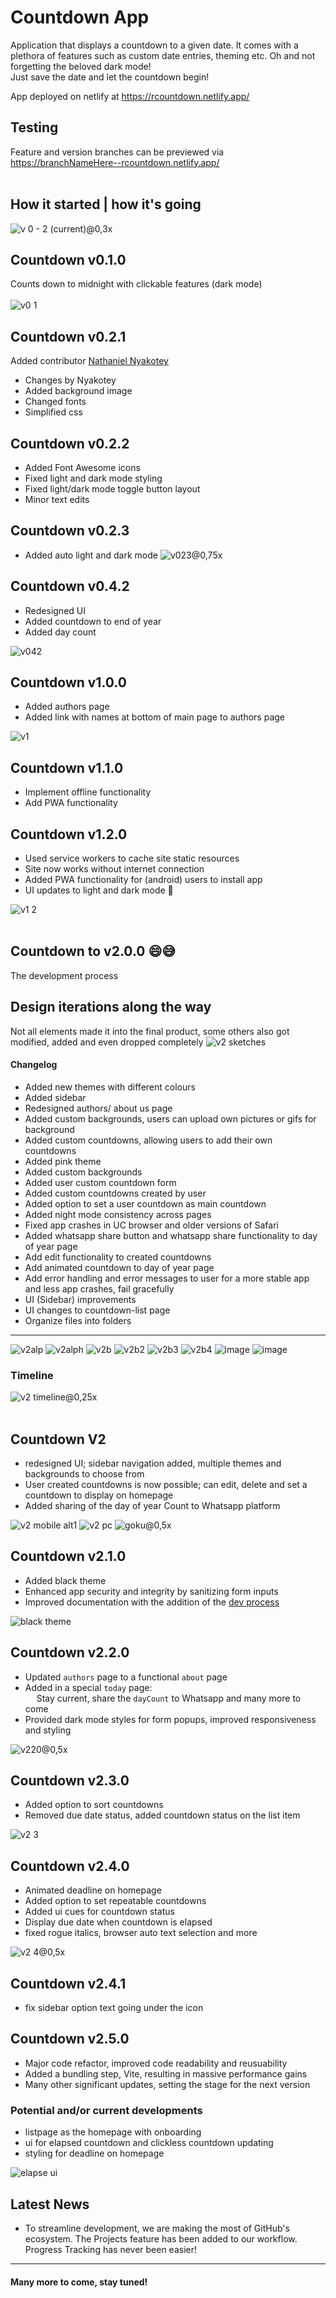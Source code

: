 # Countdown App

Application that displays a countdown to a given date. It comes with a plethora of features such as custom date entries, theming etc.
Oh and not forgetting the beloved dark mode! <br>
Just save the date and let the countdown begin!

App deployed on netlify at https://rcountdown.netlify.app/
## Testing
Feature and version branches can be previewed via https://branchNameHere--rcountdown.netlify.app/
<br><br>
## How it started | how it's going
![v 0 - 2 (current)@0,3x](https://user-images.githubusercontent.com/73431750/163826501-9df7f9b3-ed10-4f43-9e77-14af89876bb6.png)


## Countdown v0.1.0 
Counts down to midnight with clickable features (dark mode) <br><br>
![v0 1](https://user-images.githubusercontent.com/73431750/163797559-f06ea073-8a74-4a09-a5f7-8aa4cb8c4732.png)


## Countdown v0.2.1
Added contributor [Nathaniel Nyakotey](https://github.com/nyakotey)

* Changes by Nyakotey
* Added background image
* Changed fonts
* Simplified css


## Countdown v0.2.2
* Added Font Awesome icons
* Fixed light and dark mode styling
* Fixed light/dark mode toggle button layout
* Minor text edits


## Countdown v0.2.3
* Added auto light and dark mode
![v023@0,75x](https://user-images.githubusercontent.com/73431750/163797714-e40fe63b-6236-482a-865e-2a58665c0352.png)


## Countdown v0.4.2
* Redesigned UI
* Added countdown to end of year
* Added day count

![v042](https://user-images.githubusercontent.com/73431750/163798384-a48aae8c-91d0-4d31-b4e1-991f25147766.png)


## Countdown v1.0.0
* Added authors page
* Added link with names at bottom of main page to authors page

![v1](https://user-images.githubusercontent.com/73431750/163801098-192a70c7-ecf6-4f11-bd9b-dc10825ee98b.png)


## Countdown v1.1.0
* Implement offline functionality
* Add PWA functionality


## Countdown v1.2.0
* Used service workers to cache site static resources
* Site now works without internet connection
* Added PWA functionality for (android) users to install app
* UI updates to light and dark mode 👀

![v1 2](https://user-images.githubusercontent.com/73431750/163797976-658ca351-eec2-4879-960c-a274609be1ce.png)
<br><br>

## Countdown to v2.0.0 😄😅
The development process

## Design iterations along the way
Not all elements made it into the final product, some others also got modified, added and even dropped completely
![v2 sketches](https://user-images.githubusercontent.com/73431750/161426509-69ab234d-7307-4214-a030-87ed374ee119.png)
<br>

#### Changelog
* Added new themes with different colours
* Added sidebar
* Redesigned authors/ about us page
* Added custom backgrounds, users can upload own pictures or gifs for background
* Added custom countdowns, allowing users to add their own countdowns
* Added pink theme
* Added custom backgrounds
* Added user custom countdown form
* Added custom countdowns created by user
* Added option to set a user countdown as main countdown
* Added night mode consistency across pages
* Fixed app crashes in UC browser and older versions of Safari
* Added whatsapp share button and whatsapp share functionality to day of year page
* Add edit functionality to created countdowns
* Add animated countdown to day of year page
* Add error handling and error messages to user for a more stable app and less app crashes, fail gracefully
* UI (Sidebar) improvements
* UI changes to countdown-list page
* Organize files into folders
---
![v2alp](https://user-images.githubusercontent.com/73431750/161423610-387ca3f4-62da-4c5b-85e2-c3c6f2681815.png)
![v2alph](https://user-images.githubusercontent.com/73431750/161423612-d2ba818c-f492-44d5-a942-f2f58afe5c28.png)
![v2b](https://user-images.githubusercontent.com/73431750/154068140-a8650180-7427-4816-8ca2-d5f8907d34b2.png)
![v2b2](https://user-images.githubusercontent.com/73431750/154068151-24b3fb27-7835-4efa-a0d3-73205015f560.png)
![v2b3](https://user-images.githubusercontent.com/73431750/154068153-b87fa7a2-e855-4dd9-bfff-20487f7898e7.png)
![v2b4](https://user-images.githubusercontent.com/73431750/154068156-19e978cd-bc66-4d76-bc92-3ff101d543bb.png)
![image](https://user-images.githubusercontent.com/57795443/157711049-26be2f0a-d0b2-4b78-8a53-48a504c3f246.png)
![image](https://user-images.githubusercontent.com/57795443/157711429-3a3dc955-a21e-41ec-a9ed-c7908b91122a.png)


### Timeline
![v2 timeline@0,25x](https://user-images.githubusercontent.com/73431750/163827141-6d08747d-3af2-4eea-acc3-91b3c2f90dac.jpg)
<br><br>


## Countdown V2
* redesigned UI; sidebar navigation added, multiple themes and backgrounds to choose from
* User created countdowns is now possible; can edit, delete and set a countdown to display on homepage
* Added sharing of the day of year Count to Whatsapp platform

![v2 mobile alt1](https://user-images.githubusercontent.com/73431750/161403556-db26fc75-581e-43e1-8008-f0e3627826a6.png)
![v2 pc](https://user-images.githubusercontent.com/73431750/161403301-3f0eea81-6edd-49aa-80b9-d90996449af4.png)
![goku@0,5x](https://user-images.githubusercontent.com/73431750/163831402-05a3a93d-db85-48fb-b35e-96d7f98f3dd1.jpg)


## Countdown v2.1.0
* Added black theme
* Enhanced app security and integrity by sanitizing form inputs
* Improved documentation with the addition of the [dev process](/docs/dev-process.md)

![black theme](https://user-images.githubusercontent.com/73431750/163834582-2b98f0be-af25-4011-a0be-361d01a50d4e.png)


## Countdown v2.2.0
* Updated `authors` page to a functional `about` page
* Added in a special `today` page: <br>
&emsp; Stay current, share the `dayCount` to Whatsapp and many more to come
* Provided dark mode styles for form popups, improved responsiveness and styling

![v220@0,5x](https://user-images.githubusercontent.com/73431750/165914344-9e812d54-f5d7-4887-8a70-50253c36f85c.png)


## Countdown v2.3.0
* Added option to sort countdowns
* Removed due date status, added countdown status on the list item

![v2 3](https://user-images.githubusercontent.com/73431750/169272292-e83d9285-05bf-4264-9f45-3d8880505d7b.png)

## Countdown v2.4.0
* Animated deadline on homepage
* Added option to set repeatable countdowns 
* Added ui cues for countdown status
* Display due date when countdown is elapsed
* fixed rogue italics, browser auto text selection and more

![v2 4@0,5x](https://user-images.githubusercontent.com/73431750/170242064-43aa6765-229c-43e8-a6e7-ed39e7de3ee0.png)


## Countdown v2.4.1
* fix sidebar option text going under the icon

## Countdown v2.5.0
* Major code refactor, improved code readability and reusuability
* Added a bundling step, Vite, resulting in massive performance gains
* Many other significant updates, setting the stage for the next version

### Potential and/or current developments
* listpage as the homepage with onboarding
* ui for elapsed countdown and clickless countdown updating
* styling for deadline on homepage

![elapse ui](https://user-images.githubusercontent.com/73431750/166104394-9bdf011d-499e-4a14-a81a-af07e7ebfd93.png)

## Latest News
* To streamline development, we are making the most of GitHub's ecosystem. The Projects feature has been added to our workflow.
<br> Progress Tracking has never been easier!

---
#### Many more to come, stay tuned!
